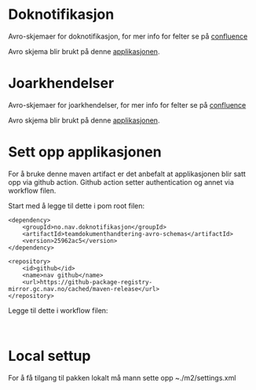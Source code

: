 # Doknotifikasjon

Avro-skjemaer for doknotifikasjon, for mer info for felter se på [confluence](https://confluence.adeo.no/display/BOA/doknotifikasjon+-+Funksjonell+Beskrivelse)

Avro skjema blir brukt på denne [applikasjonen](https://github.com/navikt/doknotifikasjon).

# Joarkhendelser

Avro-skjemaer for joarkhendelser, for mer info for felter se på [confluence](https://confluence.adeo.no/display/BOA/Joarkhendelser)

Avro skjema blir brukt på denne [applikasjonen](https://github.com/navikt/joarkhendelser).

# Sett opp applikasjonen

For å bruke denne maven artifact er det anbefalt at applikasjonen blir satt opp via github action. Github action setter authentication og annet via workflow filen.

Start med å legge til dette i pom root filen:
```
<dependency>
    <groupId>no.nav.doknotifikasjon</groupId>
    <artifactId>teamdokumenthandtering-avro-schemas</artifactId>
    <version>25962ac5</version>
</dependency>

<repository>
    <id>github</id>
    <name>nav github</name>
    <url>https://github-package-registry-mirror.gc.nav.no/cached/maven-release</url>
</repository>
```

Legge til dette i workflow filen: 
```


```

# Local settup

For å få tilgang til pakken lokalt må mann sette opp ~./m2/settings.xml
